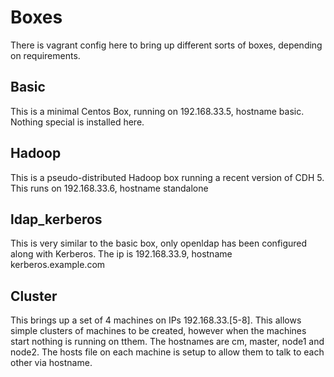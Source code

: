 # Boxes

There is vagrant config here to bring up different sorts of boxes, depending on requirements.

## Basic

This is a minimal Centos Box, running on 192.168.33.5, hostname basic. Nothing special is installed here.

## Hadoop

This is a pseudo-distributed Hadoop box running a recent version of CDH 5. This runs on 192.168.33.6, hostname standalone

## ldap_kerberos

This is very similar to the basic box, only openldap has been configured along with Kerberos. The ip is 192.168.33.9, hostname kerberos.example.com

## Cluster

This brings up a set of 4 machines on IPs 192.168.33.[5-8]. This allows simple clusters of machines to be created, however when the machines start nothing is running on tthem. The hostnames are cm, master, node1 and node2. The hosts file on each machine is setup to allow them to talk to each other via hostname.
